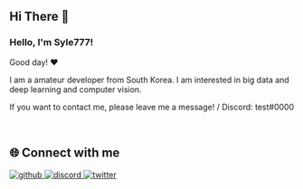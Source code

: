 ## Hi There 👋


### Hello, I'm Syle777!

Good day! ❤

I am a amateur developer from South Korea.
I am interested in big data and deep learning and computer vision.

If you want to contact me, please leave me a message! / Discord: test#0000

<br/>

## 🌐 Connect with me

<a href="https://github.com/Syle777" target="_blank">
<img src=https://img.shields.io/badge/github-%2324292e.svg?&style=for-the-badge&logo=github&logoColor=white alt=github style="margin-bottom: 5px;" />
</a>

<a href="https://discord.gg/JbZ4dC6j" target="_blank">
<img src=https://img.shields.io/badge/discord-%2324292e.svg?&style=for-the-badge&logo=discord&logoColor=white alt=discord style="margin-bottom: 5px;" />
</a>

<a href="https://twitter.com/syle777_" target="_blank">
<img src=https://img.shields.io/badge/twitter-%2324292e.svg?&style=for-the-badge&logo=twitter&logoColor=white alt=twitter style="margin-bottom: 5px;" />
</a>
